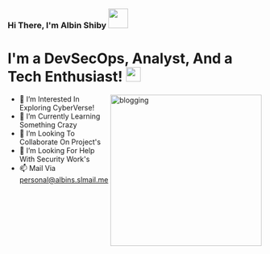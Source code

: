 ### Hi There, I'm Albin Shiby <img src="https://github.com/TheDudeThatCode/TheDudeThatCode/blob/master/Assets/Hi.gif" width="39px"> 

# I'm a DevSecOps, Analyst, And a Tech Enthusiast! <img src="https://user-images.githubusercontent.com/97731157/149613225-a660b305-76a9-4f88-bd5b-96ec9ad9f504.png" width="29px">
<img align="right" src="https://user-images.githubusercontent.com/97731157/150511719-174ed35f-d5bd-465e-ae87-9f4529f10f0d.png" alt="blogging" height="300" />



- 👀 I’m Interested In Exploring CyberVerse!
- 🌱 I’m Currently Learning Something Crazy
- 💞️ I’m Looking To Collaborate On Project's
- 🤔 I’m Looking For Help With Security Work's
- 📫 Mail Via personal@albins.slmail.me 



